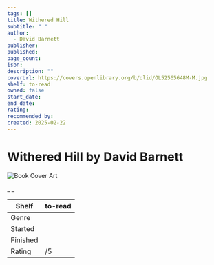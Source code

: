 ```yaml
---
tags: []
title: Withered Hill
subtitle: " "
author:
  - David Barnett
publisher: 
published: 
page_count: 
isbn: 
description: ""
coverUrl: https://covers.openlibrary.org/b/olid/OL52565648M-M.jpg
shelf: to-read
owned: false
start_date: 
end_date: 
rating: 
recommended_by: 
created: 2025-02-22
---
```


# Withered Hill by David Barnett

![Book Cover Art](https://covers.openlibrary.org/b/olid/OL52565648M-M.jpg)

_ _

| Shelf | to-read |
| --- | --- |
| Genre |  |
| Started |  |
| Finished |  |
| Rating | /5 |

